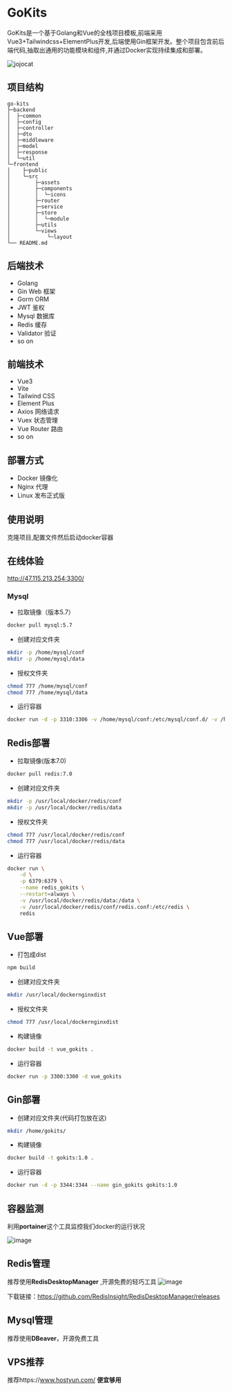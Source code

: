 # GoKits

GoKits是一个基于Golang和Vue的全栈项目模板,前端采用Vue3+Tailwindcss+ElementPlus开发,后端使用Gin框架开发。整个项目包含前后端代码,抽取出通用的功能模块和组件,并通过Docker实现持续集成和部署。


![jojocat](https://github.com/JaeHua/GoKits/assets/126366914/a86ab124-c10e-4588-b5c9-c5bc6e7abfe2)




## 项目结构

```
go-kits
├─backend
│  ├─common
│  ├─config
│  ├─controller
│  ├─dto
│  ├─middleware
│  ├─model
│  ├─response
│  └─util
└─frontend
│    ├─public
│    └─src
│        ├─assets
│        ├─components
│        │  └─icons
│        ├─router
│        ├─service
│        ├─store
│        │  └─module
│        ├─utils
│        └─views
│            └─layout
└── README.md
```

## 后端技术

- Golang 
- Gin Web 框架
- Gorm ORM
- JWT 鉴权
- Mysql 数据库
- Redis 缓存
- Validator 验证
- so on
## 前端技术 

- Vue3
- Vite
- Tailwind CSS
- Element Plus
- Axios 网络请求
- Vuex 状态管理
- Vue Router 路由
- so on

## 部署方式

- Docker 镜像化
- Nginx 代理
- Linux 发布正式版


## 使用说明

克隆项目,配置文件然后启动docker容器

## 在线体验

http://47.115.213.254:3300/


### Mysql



- 拉取镜像（版本5.7）

```Bash
docker pull mysql:5.7
```

- 创建对应文件夹

```Bash
mkdir -p /home/mysql/conf
mkdir -p /home/mysql/data
```

- 授权文件夹

```Bash
chmod 777 /home/mysql/conf
chmod 777 /home/mysql/data
```

- 运行容器

```Bash
docker run -d -p 3310:3306 -v /home/mysql/conf:/etc/mysql/conf.d/ -v /home/mysql/data:/var/lib/mysql -e MYSQL_ROOT_PASSWORD=123456 --name mysql_gokits
```
## Redis部署

- 拉取镜像(版本7.0)

```Bash
docker pull redis:7.0
```

- 创建对应文件夹

```Bash
mkdir -p /usr/local/docker/redis/conf
mkdir -p /usr/local/docker/redis/data
```

- 授权文件夹

```Bash
chmod 777 /usr/local/docker/redis/conf
chmod 777 /usr/local/docker/redis/data
```

- 运行容器

```Bash
docker run \
    -d \
    -p 6379:6379 \
    --name redis_gokits \
    --restart=always \
    -v /usr/local/docker/redis/data:/data \
    -v /usr/local/docker/redis/conf/redis.conf:/etc/redis \
    redis
```

## Vue部署

- 打包成dist

```Bash
npm build
```

- 创建对应文件夹

```Bash
mkdir /usr/local/dockernginxdist
```

- 授权文件夹

```Bash
chmod 777 /usr/local/dockernginxdist
```

- 构建镜像

```Bash
docker build -t vue_gokits .
```

- 运行容器

```Bash
docker run -p 3300:3300 -d vue_gokits
```

## Gin部署

- 创建对应文件夹(代码打包放在这)

```Bash
mkdir /home/gokits/
```

- 构建镜像

```Bash
docker build -t gokits:1.0 .
```

- 运行容器

```Bash
docker run -d -p 3344:3344 --name gin_gokits gokits:1.0
```

## 容器监测

利用**portainer**这个工具监控我们docker的运行状况

![image](https://github.com/JaeHua/GoKits/assets/126366914/1bcaaa56-e4a1-42a6-bd45-a2984ac7a7d5)


## Redis管理

推荐使用**RedisDesktopManager** ,开源免费的轻巧工具
![image](https://github.com/JaeHua/GoKits/assets/126366914/94845abd-b4a6-46b4-b0a4-c6fc062ca00a)

下载链接：https://github.com/RedisInsight/RedisDesktopManager/releases

## Mysql管理

推荐使用**DBeaver**，开源免费工具

## VPS推荐

推荐https://www.hostyun.com/  **便宜够用**


